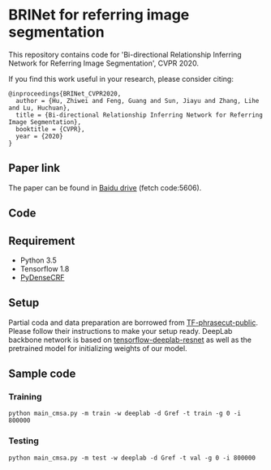 # BRINet for referring image segmentation
This repository contains code for 'Bi-directional Relationship Inferring Network for Referring Image Segmentation', CVPR 2020.

If you find this work useful in your research, please consider citing:

```
@inproceedings{BRINet_CVPR2020,
  author = {Hu, Zhiwei and Feng, Guang and Sun, Jiayu and Zhang, Lihe and Lu, Huchuan},
  title = {Bi-directional Relationship Inferring Network for Referring Image Segmentation},
  booktitle = {CVPR},
  year = {2020}
}
```
## Paper link
The paper can be found in [Baidu drive](https://pan.baidu.com/s/1vD1z3eoH9p4CSvlCu5Xn6w) (fetch code:5606).


## Code

## Requirement
- Python 3.5
- Tensorflow 1.8
- [PyDenseCRF](https://github.com/lucasb-eyer/pydensecrf)

## Setup
Partial coda and data preparation are borrowed from [TF-phrasecut-public](https://github.com/chenxi116/TF-phrasecut-public). Please follow their instructions to make your setup ready. DeepLab backbone network is based on [tensorflow-deeplab-resnet](https://github.com/DrSleep/tensorflow-deeplab-resnet) as well as the pretrained model for initializing weights of our model. 

## Sample code
### Training
```
python main_cmsa.py -m train -w deeplab -d Gref -t train -g 0 -i 800000
```


### Testing 
```
python main_cmsa.py -m test -w deeplab -d Gref -t val -g 0 -i 800000
```

